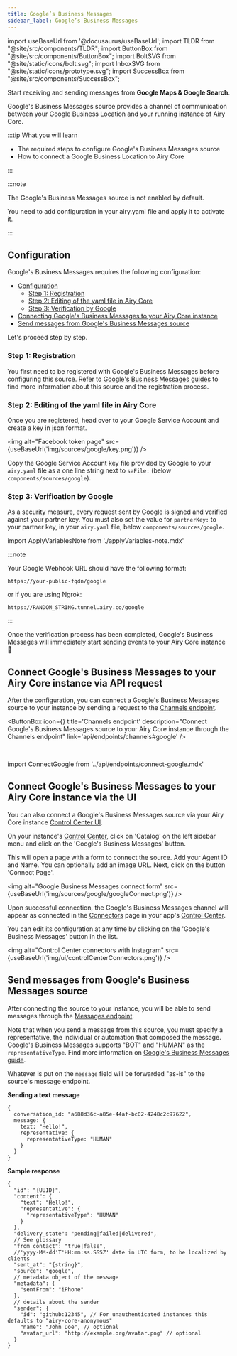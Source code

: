 ```yaml
---
title: Google’s Business Messages
sidebar_label: Google’s Business Messages
---
```


import useBaseUrl from '@docusaurus/useBaseUrl';
import TLDR from "@site/src/components/TLDR";
import ButtonBox from "@site/src/components/ButtonBox";
import BoltSVG from "@site/static/icons/bolt.svg";
import InboxSVG from "@site/static/icons/prototype.svg";
import SuccessBox from "@site/src/components/SuccessBox";

<TLDR>

Start receiving and sending messages from **Google Maps & Google Search**.

</TLDR>

Google's Business Messages source provides a channel of communication between your Google
Business Location and your running instance of Airy Core.

:::tip What you will learn

- The required steps to configure Google's Business Messages source
- How to connect a Google Business Location to Airy Core

:::

:::note

The Google's Business Messages source is not enabled by default.

You need to add configuration in your airy.yaml file and apply it to activate it.

:::

## Configuration

Google's Business Messages requires the following configuration:

- [Configuration](#configuration)
  - [Step 1: Registration](#step-1-registration)
  - [Step 2: Editing of the yaml file in Airy Core](#step-2-editing-of-the-yaml-file-in-airy-core)
  - [Step 3: Verification by Google](#step-3-verification-by-google)
- [Connecting Google's Business Messages to your Airy Core instance](#connecting-googles-business-messages-to-your-airy-core-instance)
- [Send messages from Google's Business Messages source](#send-messages-from-googles-business-messages-source)

Let's proceed step by step.

### Step 1: Registration

You first need to be registered with Google's Business Messages before
configuring this source. Refer to [Google's Business Messages
guides](https://developers.google.com/business-communications/business-messages/guides)
to find more information about this source and the registration process.

### Step 2: Editing of the yaml file in Airy Core

Once you are registered, head over to your Google Service Account and create a key in json format.

<img alt="Facebook token page" src={useBaseUrl('img/sources/google/key.png')} />

Copy the Google Service Account key file provided by Google to
your `airy.yaml` file as a one line string next to `saFile:` (below `components/sources/google`).

### Step 3: Verification by Google

As a security measure, every request sent by Google is signed and verified
against your partner key. You must also set the value for `partnerKey:` to your partner key,
in your `airy.yaml` file, below `components/sources/google`.

import ApplyVariablesNote from './applyVariables-note.mdx'

<ApplyVariablesNote />

:::note

Your Google Webhook URL should have the following format:

```
https://your-public-fqdn/google
```

or if you are using Ngrok:

```
https://RANDOM_STRING.tunnel.airy.co/google
```

:::

<SuccessBox>

Once the verification process has been completed, Google's Business Messages will immediately start sending events to your Airy Core instance 🎉

</SuccessBox>

## Connect Google's Business Messages to your Airy Core instance via API request

After the configuration, you can connect a Google's Business Messages source to your instance by sending a request to the [Channels endpoint](/api/endpoints/channels#google).

<ButtonBox
icon={<BoltSVG />}
title='Channels endpoint'
description="Connect Google's Business Messages source to your Airy Core instance through the Channels endpoint"
link='api/endpoints/channels#google'
/>

<br/>

import ConnectGoogle from '../api/endpoints/connect-google.mdx'

<ConnectGoogle />

## Connect Google's Business Messages to your Airy Core instance via the UI

You can also connect a Google's Business Messages source via your Airy Core instance [Control Center UI](/ui/control-center/introduction).

On your instance's [Control Center](/ui/control-center/introduction), click on 'Catalog' on the left sidebar menu and click on the 'Google's Business Messages' button.

This will open a page with a form to connect the source. Add your Agent ID and Name. You can optionally add an image URL. Next, click on the button 'Connect Page'.

<img alt="Google Business Messages connect form" src={useBaseUrl('img/sources/google/googleConnect.png')} />

Upon successful connection, the Google's Business Messages channel will appear as connected in the [Connectors](/ui/control-center/connectors) page in your app's [Control Center](/ui/control-center/introduction).

You can edit its configuration at any time by clicking on the 'Google's Business Messages' button in the list.

<img alt="Control Center connectors with Instagram" src={useBaseUrl('img/ui/controlCenterConnectors.png')} />

## Send messages from Google's Business Messages source

After connecting the source to your instance, you will be able to send messages through the [Messages endpoint](/api/endpoints/messages#send).

Note that when you send a message from this source, you must specify a representative, the individual or automation that composed the message.
Google's Business Messages supports "BOT" and "HUMAN" as the `representativeType`. Find more information on [Google's Business Messages guide](https://developers.google.com/business-communications/business-messages/guides/build/send).

Whatever is put on the `message` field will be forwarded "as-is" to the source's message endpoint.

**Sending a text message**

```json5
{
  conversation_id: "a688d36c-a85e-44af-bc02-4248c2c97622",
  message: {
    text: "Hello!",
    representative: {
      representativeType: "HUMAN"
    }
  }
}
```

**Sample response**

```json5
{
  "id": "{UUID}",
  "content": {
    "text": "Hello!",
    "representative": {
      "representativeType": "HUMAN"
    }
  },
  "delivery_state": "pending|failed|delivered",
  // See glossary
  "from_contact": "true|false",
  //'yyyy-MM-dd'T'HH:mm:ss.SSSZ' date in UTC form, to be localized by clients
  "sent_at": "{string}",
  "source": "google",
  // metadata object of the message
  "metadata": {
    "sentFrom": "iPhone"
  },
  // details about the sender
  "sender": {
    "id": "github:12345", // For unauthenticated instances this defaults to "airy-core-anonymous"
    "name": "John Doe", // optional
    "avatar_url": "http://example.org/avatar.png" // optional
  }
}
```
